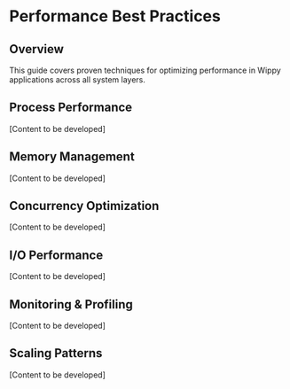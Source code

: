# Performance Best Practices

<!--
Title: Performance Optimization Best Practices for Wippy Applications
Metadata: Performance tuning and optimization guide for Wippy framework
TOC: User Guides > Best Practices > Performance
Audience: Backend developers, performance engineers, and system architects
Duration: 40 minutes
-->

<!-- 
Purpose: This guide provides best practices for optimizing performance in Wippy applications including process optimization, memory management, concurrency patterns, and system-level tuning.
-->

<!--
Plan:
1. Process Performance
   - Efficient process design patterns
   - Message passing optimization
   - Channel buffer sizing strategies
   - Process lifecycle management

2. Memory Management
   - Lua memory optimization
   - Garbage collection tuning
   - Resource cleanup patterns
   - Memory leak prevention

3. Concurrency Optimization
   - Worker pool sizing strategies
   - Load balancing patterns
   - Supervision tree optimization
   - Blocking operation management

4. I/O Performance
   - Database connection pooling
   - HTTP client optimization
   - File system access patterns
   - Network communication tuning

5. Monitoring & Profiling
   - Performance monitoring setup
   - Profiling tools and techniques
   - Bottleneck identification
   - Performance testing strategies

6. Scaling Patterns
   - Horizontal scaling approaches
   - Process distribution strategies
   - Resource allocation patterns
   - Capacity planning guidelines

Implementation Details:
- Process host configuration tuning
- Channel and buffer size optimization
- Database connection pool sizing
- HTTP server and client tuning parameters
- Memory usage monitoring and alerts
- Performance benchmarking methodologies
- Profiling tools integration
- Scaling decision frameworks
- Resource monitoring dashboards
-->

## Overview

This guide covers proven techniques for optimizing performance in Wippy applications across all system layers.

## Process Performance

[Content to be developed]

## Memory Management

[Content to be developed]

## Concurrency Optimization

[Content to be developed]

## I/O Performance

[Content to be developed]

## Monitoring & Profiling

[Content to be developed]

## Scaling Patterns

[Content to be developed]
